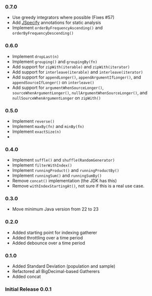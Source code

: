 ### 0.7.0
+ Use greedy integrators where possible (Fixes #57)
+ Add [JSpecify](https://jspecify.dev/) annotations for static analysis
+ Implement `orderByFrequencyAscending()` and `orderByFrequencyDescending()`

### 0.6.0
+ Implement `dropLast(n)`
+ Implement `grouping()` and `groupingBy(fn)`
+ Add support for `zipWith(iterable)` and `zipWith(iterator)`
+ Add support for `interleave(iterable)` and `interleave(iterator)`
+ Add support for `appendLonger()`, `appendArgumentIfLonger()`, and `appendSourceIfLonger()` on `interleave()`
+ Add support for `argumentWhenSourceLonger()`, `sourceWhenArgumentLonger()`, `nullArgumentWhenSourceLonger()`, and `nullSourceWhenArgumentLonger` on `zipWith()`

### 0.5.0
+ Implement `reverse()`
+ Implement `maxBy(fn)` and `minBy(fn)`
+ Implement `exactSize(n)`
+ 
### 0.4.0
+ Implement `suffle()` and `shuffle(RandomGenerator)`
+ Implement `filterWithIndex()`
+ Implement `runningProduct()` and `runningProductBy()`
+ Implement `runningSum()` and `runningSumBy()`
+ Remove `concat()` implementation (the JDK has this)
+ Remove `withIndexStartingAt()`, not sure if this is a real use case.

### 0.3.0
+ Move minimum Java version from 22 to 23

### 0.2.0
+ Added starting point for indexing gatherer
+ Added throttling over a time period
+ Added debounce over a time period

### 0.1.0
+ Added Standard Deviation (population and sample)
+ Refactored all BigDecimal-based Gatherers
+ Added concat

### Initial Release 0.0.1